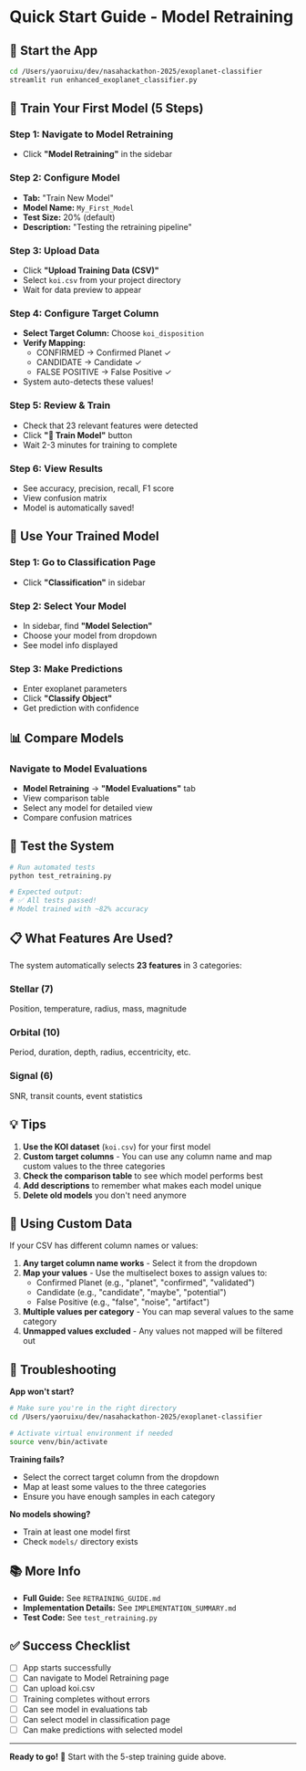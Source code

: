 # Quick Start Guide - Model Retraining

## 🚀 Start the App

```bash
cd /Users/yaoruixu/dev/nasahackathon-2025/exoplanet-classifier
streamlit run enhanced_exoplanet_classifier.py
```

## 📝 Train Your First Model (5 Steps)

### Step 1: Navigate to Model Retraining
- Click **"Model Retraining"** in the sidebar

### Step 2: Configure Model
- **Tab:** "Train New Model"
- **Model Name:** `My_First_Model`
- **Test Size:** 20% (default)
- **Description:** "Testing the retraining pipeline"

### Step 3: Upload Data
- Click **"Upload Training Data (CSV)"**
- Select `koi.csv` from your project directory
- Wait for data preview to appear

### Step 4: Configure Target Column
- **Select Target Column:** Choose `koi_disposition`
- **Verify Mapping:**
  - CONFIRMED → Confirmed Planet ✓
  - CANDIDATE → Candidate ✓
  - FALSE POSITIVE → False Positive ✓
- System auto-detects these values!

### Step 5: Review & Train
- Check that 23 relevant features were detected
- Click **"🚀 Train Model"** button
- Wait 2-3 minutes for training to complete

### Step 6: View Results
- See accuracy, precision, recall, F1 score
- View confusion matrix
- Model is automatically saved!

## 🎯 Use Your Trained Model

### Step 1: Go to Classification Page
- Click **"Classification"** in sidebar

### Step 2: Select Your Model
- In sidebar, find **"Model Selection"**
- Choose your model from dropdown
- See model info displayed

### Step 3: Make Predictions
- Enter exoplanet parameters
- Click **"Classify Object"**
- Get prediction with confidence

## 📊 Compare Models

### Navigate to Model Evaluations
- **Model Retraining** → **"Model Evaluations"** tab
- View comparison table
- Select any model for detailed view
- Compare confusion matrices

## 🧪 Test the System

```bash
# Run automated tests
python test_retraining.py

# Expected output:
# ✅ All tests passed!
# Model trained with ~82% accuracy
```

## 📋 What Features Are Used?

The system automatically selects **23 features** in 3 categories:

### Stellar (7)
Position, temperature, radius, mass, magnitude

### Orbital (10)
Period, duration, depth, radius, eccentricity, etc.

### Signal (6)
SNR, transit counts, event statistics

## 💡 Tips

1. **Use the KOI dataset** (`koi.csv`) for your first model
2. **Custom target columns** - You can use any column name and map custom values to the three categories
3. **Check the comparison table** to see which model performs best
4. **Add descriptions** to remember what makes each model unique
5. **Delete old models** you don't need anymore

## 🔧 Using Custom Data

If your CSV has different column names or values:

1. **Any target column name works** - Select it from the dropdown
2. **Map your values** - Use the multiselect boxes to assign values to:
   - Confirmed Planet (e.g., "planet", "confirmed", "validated")
   - Candidate (e.g., "candidate", "maybe", "potential")
   - False Positive (e.g., "false", "noise", "artifact")
3. **Multiple values per category** - You can map several values to the same category
4. **Unmapped values excluded** - Any values not mapped will be filtered out

## 🐛 Troubleshooting

**App won't start?**
```bash
# Make sure you're in the right directory
cd /Users/yaoruixu/dev/nasahackathon-2025/exoplanet-classifier

# Activate virtual environment if needed
source venv/bin/activate
```

**Training fails?**
- Select the correct target column from the dropdown
- Map at least some values to the three categories
- Ensure you have enough samples in each category

**No models showing?**
- Train at least one model first
- Check `models/` directory exists

## 📚 More Info

- **Full Guide:** See `RETRAINING_GUIDE.md`
- **Implementation Details:** See `IMPLEMENTATION_SUMMARY.md`
- **Test Code:** See `test_retraining.py`

## ✅ Success Checklist

- [ ] App starts successfully
- [ ] Can navigate to Model Retraining page
- [ ] Can upload koi.csv
- [ ] Training completes without errors
- [ ] Can see model in evaluations tab
- [ ] Can select model in classification page
- [ ] Can make predictions with selected model

---

**Ready to go!** 🎉 Start with the 5-step training guide above.
